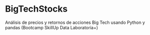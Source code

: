# BigTechStocks
Análisis de precios y retornos de acciones Big Tech usando Python y pandas (Bootcamp SkillUp Data Laboratoria+)
